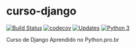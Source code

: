 # curso-django

[![Build Status](https://travis-ci.com/Ernanidacosta/curso-django.svg?branch=master)](https://travis-ci.com/Ernanidacosta/curso-django)
[![codecov](https://codecov.io/gh/Ernanidacosta/libpythonpro/branch/master/graph/badge.svg)](https://codecov.io/gh/Ernanidacosta/curso-django)
[![Updates](https://pyup.io/repos/github/Ernanidacosta/curso-django/shield.svg)](https://pyup.io/repos/github/Ernanidacosta/curso-django/)
[![Python 3](https://pyup.io/repos/github/Ernanidacosta/curso-django/python-3-shield.svg)](https://pyup.io/repos/github/Ernanidacosta/curso-django/)

Curso de Django Aprendido no Python.pro.br
